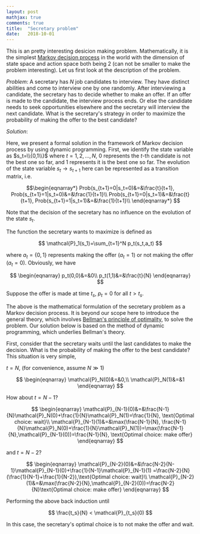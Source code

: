 ```yaml
---
layout: post
mathjax: true
comments: true
title:  "Secretary problem"
date:   2018-10-01
---
```


This is an pretty interesting desicion making problem. Mathematically, it is the simplest 
[Markov decision process](https://en.wikipedia.org/wiki/Markov_decision_process) in the world with the dimension of state space 
and action space both being 2 (can not be smaller to make the problem interesting). Let us first look at the description of the
problem.

*Problem*: A secretary has $N$ job candidates to interview. They have distinct abilities and come to interview one by one randomly.
After interviewing a candidate, the secretary has to decide whether to make an offer. If an offer is made to 
the candidate, the interview process ends. Or else the candidate needs to seek opportunities elsewhere
and the secretary will interview the next candidate. What is the secretary's strategy in order to maximize the probability
of making the offer to the best candidate?

*Solution*:

Here, we present a formal solution in the framework of Markov decision process by using dynamic programming.
First, we identify the state variable as $s_t=\\{0,1\\}$ where $t=1,2,...,N$, 0 represents the $t$-th candidate is not the best one
so far, and 1 represents it is the best one so far. The evolution of the state variable $s_{t}\rightarrow s_{t+1}$ here can be 
represented as a transition matrix, i.e.

$$\begin{eqnarray*}
Prob(s_{t+1}=0|s_t=0)&=&\frac{t}{t+1}, Prob(s_{t+1}=1|s_t=0)&=&\frac{1}{t+1}\\
Prob(s_{t+1}=0|s_t=1)&=&\frac{t}{t+1}, Prob(s_{t+1}=1|s_t=1)&=&\frac{1}{t+1}\\
\end{eqnarray*}
$$

Note that the decision of the secretary has no influence on the evolution of the state $s_t$. 

The function the secretary wants to maximize is defined as 

$$
\mathcal{P}_1(s_1)=\sum_{t=1}^N p_t(s_t,a_t)
$$

where $a_t=\{0,1\}$ represents making the offer ($a_t=1$) or not making the offer ($a_t=0$). Obviously, we have

$$
\begin{eqnarray}
p_t(0,0)&=&0\\
p_t(1,1)&=&\frac{t}{N}
\end{eqnarray}
$$

Suppose the offer is made at time $t_s$, $p_{t}=0$ for all $t>t_s$.

The above is the mathematical formulation of the secretary problem as a Markov decision process. It is beyond our scope here to introduce the general theory, which involves [Bellman's principle of optimality](https://en.wikipedia.org/wiki/Bellman_equation#Bellman's_Principle_of_Optimality), to solve the problem. Our solution 
below is based on the method of dynamic programming, which underlies Bellman's theory.

First, consider that the secretary waits until the last candidates to make the decision. What is the probability of making the
offer to the best candidate? This situation is very simple,

$t=N$, (for convenience, assume $N\gg1$)

$$
\begin{eqnarray}
\mathcal{P}_N(0)&=&0,\\
\mathcal{P}_N(1)&=&1
\end{eqnarray}
$$

How about $t=N-1$? 

$$
\begin{eqnarray}
\mathcal{P}_{N-1}(0)&=&\frac{N-1}{N}\mathcal{P}_N(0)+\frac{1}{N}\mathcal{P}_N(1)=\frac{1}{N}, \text{Optimal choice: wait}\\
\mathcal{P}_{N-1}(1)&=&\max(\frac{N-1}{N}, \frac{N-1}{N}\mathcal{P}_N(0)+\frac{1}{N}\mathcal{P}_N(1))=\max(\frac{N-1}{N},\mathcal{P}_{N-1}(0))=\frac{N-1}{N}, \text{Optimal choice: make offer}
\end{eqnarray}
$$

and $t=N-2$?

$$
\begin{eqnarray}
\mathcal{P}_{N-2}(0)&=&\frac{N-2}{N-1}\mathcal{P}_{N-1}(0)+\frac{1}{N-1}\mathcal{P}_{N-1}(1)
=\frac{N-2}{N}(\frac{1}{N-1}+\frac{1}{N-2}),\text{Optimal choice: wait}\\
\mathcal{P}_{N-2}(1)&=&\max(\frac{N-2}{N},\mathcal{P}_{N-2}(0))=\frac{N-2}{N}\text{Optimal choice: make offer}
\end{eqnarray}
$$

Performing the above back induction until 

$$
\frac{t_s}{N} < \mathcal{P}_{t_s}(0)
$$

In this case, the secretary's optimal choice is to not make the offer and wait. 
